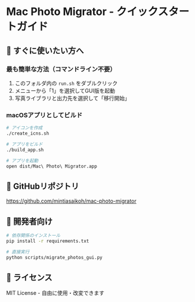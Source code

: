 # Mac Photo Migrator - クイックスタートガイド

## 🎯 すぐに使いたい方へ

### 最も簡単な方法（コマンドライン不要）

1. このフォルダ内の `run.sh` をダブルクリック
2. メニューから「1」を選択してGUI版を起動
3. 写真ライブラリと出力先を選択して「移行開始」

### macOSアプリとしてビルド

```bash
# アイコンを作成
./create_icns.sh

# アプリをビルド
./build_app.sh

# アプリを起動
open dist/Mac\ Photo\ Migrator.app
```

## 📱 GitHubリポジトリ

https://github.com/mintiasaikoh/mac-photo-migrator

## 🔧 開発者向け

```bash
# 依存関係のインストール
pip install -r requirements.txt

# 直接実行
python scripts/migrate_photos_gui.py
```

## 📝 ライセンス

MIT License - 自由に使用・改変できます